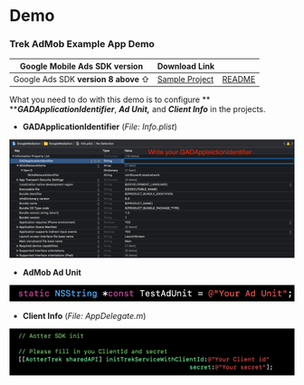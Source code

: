 # Demo

### Trek AdMob Example App Demo

| **Google Mobile Ads SDK version**    | Download Link                                                                  |                                                                                            |
| ------------------------------------ | ------------------------------------------------------------------------------ | ------------------------------------------------------------------------------------------ |
| Google Ads SDK **version 8 above** ⇧ | [Sample Project](https://github.com/aotter/trek-ios-AdMobMediation\_v8-sample) | [README](https://github.com/aotter/trek-ios-AdMobMediation\_v8-sample/blob/main/README.md) |

What you need to do with this demo is to configure ** **_**GADApplicationIdentifier**_, _**Ad Unit,**_ and _**Client Info**_ in the projects.

* **GADApplicationIdentifier** (_File: Info.plist_)

![](../../.gitbook/assets/GoogleMediationDemoAppInfo.png)

* **AdMob Ad Unit**

![](../../.gitbook/assets/GoogleMediationDemoAppViewController.png)

* **Client Info** (_File: AppDelegate.m_)

![](../../.gitbook/assets/120173914-1ff3e700-c237-11eb-9d55-9af9f6bcb243.png)
